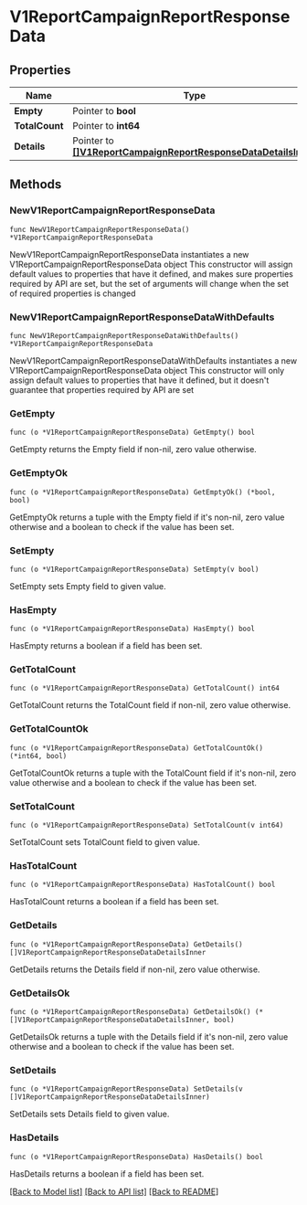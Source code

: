 # V1ReportCampaignReportResponseData

## Properties

Name | Type | Description | Notes
------------ | ------------- | ------------- | -------------
**Empty** | Pointer to **bool** |  | [optional] 
**TotalCount** | Pointer to **int64** |  | [optional] 
**Details** | Pointer to [**[]V1ReportCampaignReportResponseDataDetailsInner**](V1ReportCampaignReportResponseDataDetailsInner.md) |  | [optional] 

## Methods

### NewV1ReportCampaignReportResponseData

`func NewV1ReportCampaignReportResponseData() *V1ReportCampaignReportResponseData`

NewV1ReportCampaignReportResponseData instantiates a new V1ReportCampaignReportResponseData object
This constructor will assign default values to properties that have it defined,
and makes sure properties required by API are set, but the set of arguments
will change when the set of required properties is changed

### NewV1ReportCampaignReportResponseDataWithDefaults

`func NewV1ReportCampaignReportResponseDataWithDefaults() *V1ReportCampaignReportResponseData`

NewV1ReportCampaignReportResponseDataWithDefaults instantiates a new V1ReportCampaignReportResponseData object
This constructor will only assign default values to properties that have it defined,
but it doesn't guarantee that properties required by API are set

### GetEmpty

`func (o *V1ReportCampaignReportResponseData) GetEmpty() bool`

GetEmpty returns the Empty field if non-nil, zero value otherwise.

### GetEmptyOk

`func (o *V1ReportCampaignReportResponseData) GetEmptyOk() (*bool, bool)`

GetEmptyOk returns a tuple with the Empty field if it's non-nil, zero value otherwise
and a boolean to check if the value has been set.

### SetEmpty

`func (o *V1ReportCampaignReportResponseData) SetEmpty(v bool)`

SetEmpty sets Empty field to given value.

### HasEmpty

`func (o *V1ReportCampaignReportResponseData) HasEmpty() bool`

HasEmpty returns a boolean if a field has been set.

### GetTotalCount

`func (o *V1ReportCampaignReportResponseData) GetTotalCount() int64`

GetTotalCount returns the TotalCount field if non-nil, zero value otherwise.

### GetTotalCountOk

`func (o *V1ReportCampaignReportResponseData) GetTotalCountOk() (*int64, bool)`

GetTotalCountOk returns a tuple with the TotalCount field if it's non-nil, zero value otherwise
and a boolean to check if the value has been set.

### SetTotalCount

`func (o *V1ReportCampaignReportResponseData) SetTotalCount(v int64)`

SetTotalCount sets TotalCount field to given value.

### HasTotalCount

`func (o *V1ReportCampaignReportResponseData) HasTotalCount() bool`

HasTotalCount returns a boolean if a field has been set.

### GetDetails

`func (o *V1ReportCampaignReportResponseData) GetDetails() []V1ReportCampaignReportResponseDataDetailsInner`

GetDetails returns the Details field if non-nil, zero value otherwise.

### GetDetailsOk

`func (o *V1ReportCampaignReportResponseData) GetDetailsOk() (*[]V1ReportCampaignReportResponseDataDetailsInner, bool)`

GetDetailsOk returns a tuple with the Details field if it's non-nil, zero value otherwise
and a boolean to check if the value has been set.

### SetDetails

`func (o *V1ReportCampaignReportResponseData) SetDetails(v []V1ReportCampaignReportResponseDataDetailsInner)`

SetDetails sets Details field to given value.

### HasDetails

`func (o *V1ReportCampaignReportResponseData) HasDetails() bool`

HasDetails returns a boolean if a field has been set.


[[Back to Model list]](../README.md#documentation-for-models) [[Back to API list]](../README.md#documentation-for-api-endpoints) [[Back to README]](../README.md)


